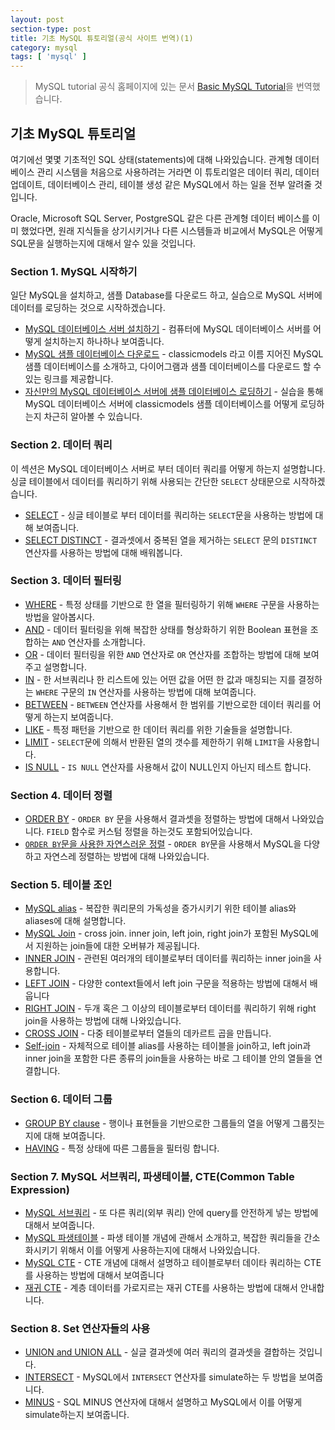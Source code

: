 ```yaml
---
layout: post
section-type: post
title: 기초 MySQL 튜토리얼(공식 사이트 번역)(1)
category: mysql
tags: [ 'mysql' ]
---
```


> MySQL tutorial 공식 홈페이지에 있는 문서 [Basic MySQL Tutorial](http://www.mysqltutorial.org/basic-mysql-tutorial.aspx)을 번역했습니다.

## 기초 MySQL 튜토리얼

여기에선 몇몇 기초적인 SQL 상태(statements)에 대해 나와있습니다. 관계형 데이터베이스 관리 시스템을 처음으로 사용하려는 거라면 이 튜토리얼은 데이터 쿼리, 데이터 업데이트, 데이터베이스 관리, 테이블 생성 같은 MySQL에서 하는 일을 전부 알려줄 것입니다.  

Oracle, Microsoft SQL Server, PostgreSQL 같은 다른 관계형 데이터 베이스를 이미 했었다면, 원래 지식들을 상기시키거나 다른 시스템들과 비교에서 MySQL은 어떻게 SQL문을 실행하는지에 대해서 알수 있을 것입니다.  

### Section 1. MySQL 시작하기

일단 MySQL을 설치하고, 샘플 Database를 다운로드 하고, 실습으로 MySQL 서버에 데이터를 로딩하는 것으로 시작하겠습니다.
- [MySQL 데이터베이스 서버 설치하기](http://www.mysqltutorial.org/install-mysql/) - 컴퓨터에 MySQL 데이터베이스 서버를 어떻게 설치하는지 하나하나 보여줍니다.
- [MySQL 샘플 데이터베이스 다운로드](http://www.mysqltutorial.org/mysql-sample-database.aspx) - classicmodels 라고 이름 지어진 MySQL 샘플 데이터베이스를 소개하고, 다이어그램과 샘플 데이터베이스를 다운로드 할 수 있는 링크를 제공합니다.
- [자신만의 MySQL 데이터베이스 서버에 샘플 데이터베이스 로딩하기](http://www.mysqltutorial.org/how-to-load-sample-database-into-mysql-database-server.aspx) - 실습을 통해 MySQL 데이터베이스 서버에 classicmodels 샘플 데이터베이스를 어떻게 로딩하는지 차근히 알아볼 수 있습니다.

### Section 2. 데이터 쿼리

이 섹션은 MySQL 데이터베이스 서버로 부터 데이터 쿼리를 어떻게 하는지 설명합니다. 싱글 테이블에서 데이터를 쿼리하기 위해 사용되는 간단한 `SELECT` 상태문으로 시작하겠습니다.

- [SELECT](http://www.mysqltutorial.org/mysql-select-statement-query-data.aspx) - 싱글 테이블로 부터 데이터를 쿼리하는 `SELECT`문을 사용하는 방법에 대해 보여줍니다.
- [SELECT DISTINCT](http://www.mysqltutorial.org/mysql-distinct.aspx) - 결과셋에서 중복된 열을 제거하는 `SELECT` 문의 `DISTINCT` 연산자를 사용하는 방법에 대해 배워봅니다.

### Section 3. 데이터 필터링

- [WHERE](http://www.mysqltutorial.org/mysql-where/) - 특정 상태를 기반으로 한 열을 필터링하기 위해 `WHERE` 구문을 사용하는 방법을 알아봅시다.
- [AND](http://www.mysqltutorial.org/mysql-and/) - 데이터 필터링을 위해 복잡한 상태를 형상화하기 위한 Boolean 표현을 조합하는 `AND` 연산자를 소개합니다.
- [OR](http://www.mysqltutorial.org/mysql-or/) - 데이터 필터링을 위한 `AND` 연산자로 `OR` 연산자를 조합하는 방법에 대해 보여주고 설명합니다.
- [IN](http://www.mysqltutorial.org/sql-in.aspx) - 한 서브쿼리나 한 리스트에 있는 어떤 값을 어떤 한 값과 매칭되는 지를 결정하는 `WHERE` 구문의 `IN` 연산자를 사용하는 방법에 대해 보여줍니다.
- [BETWEEN](http://www.mysqltutorial.org/mysql-between) - `BETWEEN` 연산자를 사용해서 한 범위를 기반으로한 데이터 쿼리를 어떻게 하는지 보여줍니다.
- [LIKE](http://www.mysqltutorial.org/mysql-like/) - 특정 패턴을 기반으로 한 데이터 쿼리를 위한 기술들을 설명합니다.
- [LIMIT](http://www.mysqltutorial.org/mysql-limit.aspx) - `SELECT`문에 의해서 반환된 열의 갯수를 제한하기 위해 `LIMIT`을 사용합니다.
- [IS NULL](http://www.mysqltutorial.org/mysql-is-null/) - `IS NULL` 연산자를 사용해서 값이 NULL인지 아닌지 테스트 합니다.

### Section 4. 데이터 정렬

- [ORDER BY](http://www.mysqltutorial.org/mysql-order-by/) - `ORDER BY` 문을 사용해서 결과셋을 정렬하는 방법에 대해서 나와있습니다. `FIELD` 함수로 커스텀 정렬을 하는것도 포함되어있습니다.
- [`ORDER BY`문을 사용한 자연스러운 정렬](http://www.mysqltutorial.org/mysql-natural-sorting/) - `ORDER BY`문을 사용해서 MySQL을 다양하고 자연스레 정렬하는 방법에 대해 나와있습니다.

### Section 5. 테이블 조인

- [MySQL alias](http://www.mysqltutorial.org/mysql-alias/) - 복잡한 쿼리문의 가독성을 증가시키기 위한 테이블 alias와 aliases에 대해 설명합니다.
- [MySQL Join](http://www.mysqltutorial.org/mysql-join/) - cross join. inner join, left join, right join가 포함된 MySQL에서 지원하는 join들에 대한 오버뷰가 제공됩니다.
- [INNER JOIN](http://www.mysqltutorial.org/mysql-inner-join.aspx) - 관련된 여러개의 테이블로부터 데이터를 쿼리하는 inner join을 사용합니다.
- [LEFT JOIN](http://www.mysqltutorial.org/mysql-left-join.aspx) - 다양한 context들에서 left join 구문을 적용하는 방법에 대해서 배웁니다
- [RIGHT JOIN](http://www.mysqltutorial.org/mysql-right-join/) - 두개 혹은 그 이상의 테이블로부터 데이터를 쿼리하기 위해 right join을 사용하는 방법에 대해 나와있습니다.
- [CROSS JOIN](http://www.mysqltutorial.org/mysql-cross-join/) - 다중 테이블로부터 열들의 데카르트 곱을 만듭니다.
- [Self-join](http://www.mysqltutorial.org/mysql-self-join/) - 자체적으로 테이블 alias를 사용하는 테이블을 join하고, left join과 inner join을 포함한 다른 종류의 join들을 사용하는 바로 그 테이블 안의 열들을 연결합니다.

### Section 6. 데이터 그룹

- [GROUP BY clause](http://www.mysqltutorial.org/mysql-group-by.aspx) - 행이나 표현들을 기반으로한 그룹들의 열을 어떻게 그룹짓는지에 대해 보여줍니다.
- [HAVING](http://www.mysqltutorial.org/mysql-having.aspx) - 특정 상태에 따른 그룹들을 필터링 합니다.

### Section 7. MySQL 서브쿼리, 파생테이블, CTE(Common Table Expression)

- [MySQL 서브쿼리](http://www.mysqltutorial.org/mysql-subquery/) - 또 다른 쿼리(외부 쿼리) 안에 query를 안전하게 넣는 방법에 대해서 보여줍니다.
- [MySQL 파생테이블](http://www.mysqltutorial.org/mysql-derived-table/) - 파생 테이블 개념에 관해서 소개하고, 복잡한 쿼리들을 간소화시키기 위해서 이를 어떻게 사용하는지에 대해서 나와있습니다.
- [MySQL CTE](http://www.mysqltutorial.org/mysql-cte/) - CTE 개념에 대해서 설명하고 테이블로부터 데이타 쿼리하는 CTE를 사용하는 방법에 대해서 보여줍니다
- [재귀 CTE](http://www.mysqltutorial.org/mysql-recursive-cte/) - 계층 데이터를 가로지르는 재귀 CTE를 사용하는 방법에 대해서 안내합니다.

### Section 8. Set 연산자들의 사용

- [UNION and UNION ALL](http://www.mysqltutorial.org/sql-union-mysql.aspx) - 실글 결과셋에 여러 쿼리의 결과셋을 결합하는 것입니다.
- [INTERSECT](http://www.mysqltutorial.org/mysql-intersect/) - MySQL에서 `INTERSECT` 연산자를 simulate하는 두 방법을 보여줍니다.
- [MINUS](http://www.mysqltutorial.org/mysql-minus/) - SQL MINUS 연산자에 대해서 설명하고 MySQL에서 이를 어떻게 simulate하는지 보여줍니다.

